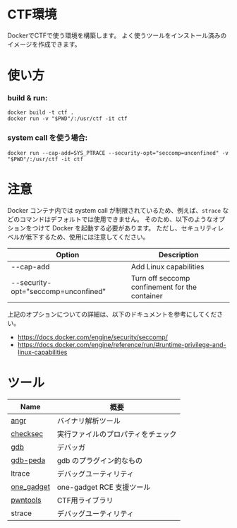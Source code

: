 # CTF環境
DockerでCTFで使う環境を構築します。
よく使うツールをインストール済みのイメージを作成できます。

# 使い方

### build & run:
```shell
docker build -t ctf .
docker run -v "$PWD"/:/usr/ctf -it ctf
```

### system call を使う場合:

```shell
docker run --cap-add=SYS_PTRACE --security-opt="seccomp=unconfined" -v "$PWD"/:/usr/ctf -it ctf
```

# 注意
Docker コンテナ内では system call が制限されているため、例えば、`strace` などのコマンドはデフォルトでは使用できません。
そのため、以下のようなオプションをつけて Docker を起動する必要があります。
ただし、セキュリティレベルが低下するため、使用には注意してください。

Option | Description
--|--
--cap-add | Add Linux capabilities
--security-opt="seccomp=unconfined" | Turn off seccomp confinement for the container


上記のオプションについての詳細は、以下のドキュメントを参考にしてください。
- https://docs.docker.com/engine/security/seccomp/
- https://docs.docker.com/engine/reference/run/#runtime-privilege-and-linux-capabilities


# ツール

Name | 概要
--|--
[angr](https://angr.io/) | バイナリ解析ツール
[checksec](https://github.com/slimm609/checksec.sh) | 実行ファイルのプロパティをチェック
[gdb](http://sourceware.org/gdb/current/onlinedocs/gdb/) | デバッガ
[gdb-peda](https://github.com/longld/peda) | gdb のプラグイン的なもの
ltrace | デバッグユーティリティ
[one_gadget](https://github.com/david942j/one_gadget) | one-gadget RCE 支援ツール
[pwntools](https://github.com/Gallopsled/pwntools) | CTF用ライブラリ
strace | デバッグユーティリティ
